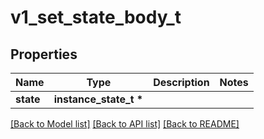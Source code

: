 # v1_set_state_body_t

## Properties
Name | Type | Description | Notes
------------ | ------------- | ------------- | -------------
**state** | **instance_state_t \*** |  | 

[[Back to Model list]](../README.md#documentation-for-models) [[Back to API list]](../README.md#documentation-for-api-endpoints) [[Back to README]](../README.md)


